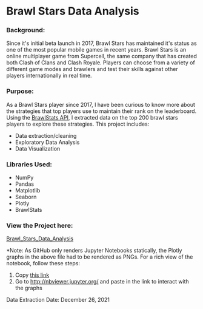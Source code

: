 # Brawl Stars Data Analysis

### Background:
Since it's initial beta launch in 2017, Brawl Stars has maintained it's status as one of the most popular mobile games in recent years.
Brawl Stars is an online multiplayer game from Supercell, the same company that has created both Clash of Clans and Clash Royale. Players can
choose from a variety of different game modes and brawlers and test their skills against other players internationally in real time.

### Purpose:
As a Brawl Stars player since 2017, I have been curious to know more about the strategies that top players use to maintain their rank
on the leaderboard. Using the [BrawlStats API](https://brawlstats.readthedocs.io/en/latest/), I extracted data on the top 200 brawl stars players
to explore these strategies. This project includes:
  * Data extraction/cleaning
  * Exploratory Data Analysis
  * Data Visualization

### Libraries Used:
* NumPy
* Pandas
* Matplotlib
* Seaborn
* Plotly
* BrawlStats

### View the Project here:
[Brawl_Stars_Data_Analysis](https://github.com/amanjina/Brawl_Stars_Data_Analysis/blob/main/Brawl%20Stars%20Data%20Analysis.ipynb)

*Note: As GitHub only renders Jupyter Notebooks statically, the Plotly graphs in the above file had to be rendered as PNGs. For a rich view of the notebook,
follow these steps:

  1) Copy [this link](https://github.com/amanjina/Brawl_Stars_Data_Analysis/blob/1c00290c0a21a57d3f376b9067b87d2f428947e1/Brawl%20Stars%20Data%20Analysis%20-%20Interactive%20Plots.ipynb)
  2) Go to http://nbviewer.jupyter.org/ and paste in the link to interact with the graphs

Data Extraction Date: December 26, 2021
  
 

